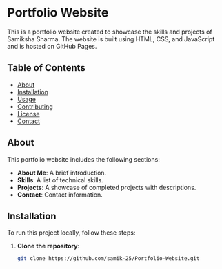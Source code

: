 # Portfolio Website

This is a portfolio website created to showcase the skills and projects of Samiksha Sharma. The website is built using HTML, CSS, and JavaScript and is hosted on GitHub Pages.

## Table of Contents

- [About](#about)
- [Installation](#installation)
- [Usage](#usage)
- [Contributing](#contributing)
- [License](#license)
- [Contact](#contact)

## About

This portfolio website includes the following sections:

- **About Me**: A brief introduction.
- **Skills**: A list of technical skills.
- **Projects**: A showcase of completed projects with descriptions.
- **Contact**: Contact information.

## Installation

To run this project locally, follow these steps:

1. **Clone the repository**:
   ```sh
   git clone https://github.com/samik-25/Portfolio-Website.git

